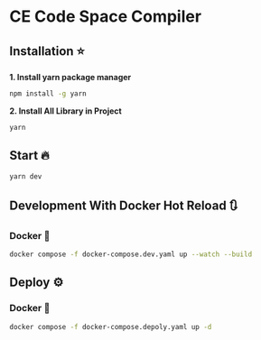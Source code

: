 # CE Code Space Compiler

## Installation ⭐
**1. Install yarn package manager**

```bash =
npm install -g yarn
```
**2. Install All Library in Project**

```bash
yarn
```

## Start 🔥

```bash
yarn dev
```

## Development With Docker Hot Reload 🔃
### Docker 🐳

```bash
docker compose -f docker-compose.dev.yaml up --watch --build
```

## Deploy ⚙️
### Docker 🐳

```bash
docker compose -f docker-compose.depoly.yaml up -d
```